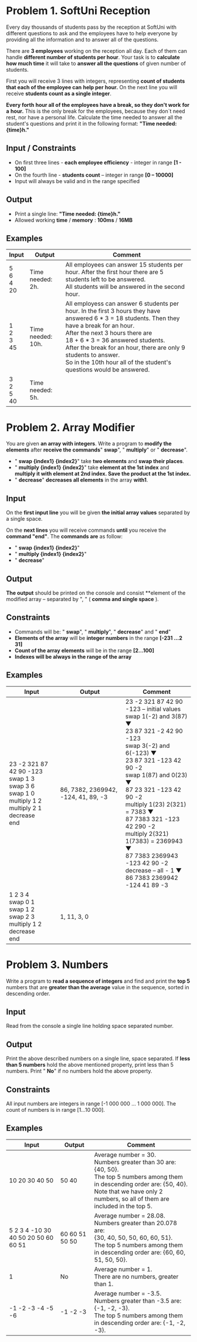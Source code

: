 # Problem 1. SoftUni Reception

Every day thousands of students pass by the reception at SoftUni with different questions to ask and the employees have to help everyone by providing all the information and to answer all of the questions.

There are **3 employees** working on the reception all day. Each of them can handle **different number of students per hour**. Your task is to **calculate how much time** it will take to **answer all the questions** of given number of students.

First you will receive 3 lines with integers, representing **count of students that each of the employee can**  **help per**  **hour.** On the next line you will receive **students count as a single integer**.

**Every forth**  **hour all of the employees have a break, so they don&#39;t work**  **for a**  **hour.** This is the only break for the employees, because they don`t need rest, nor have a personal life. Calculate the time needed to answer all the student&#39;s questions and print it in the following format: **&quot;Time needed: {time}h.&quot;**

## Input / Constraints

- On first three lines - **each employee efficiency** - integer in range **[1 - 100]**
- On the fourth line - **students count** – integer in range **[0 – 10000]**
- Input will always be valid and in the range specified

## Output

- Print a single line: **&quot;Time needed: {time}h.&quot;**
- Allowed working **time** / **memory** : **100ms** / **16MB**

## Examples

| Input | Output | Comment |
|-|-|-|
| 5<br>6<br>4<br>20 | Time needed: 2h. | All employees can answer 15 students per hour. After the first hour there are 5 students left to be answered.<br>All students will be answered in the second hour. |
| 1<br>2<br>3<br>45 | Time needed: 10h. | All employess can answer 6 students per hour. In the first 3 hours they have answered 6 * 3 = 18 students. Then they have a break for an hour.<br>After the next 3 hours there are <br>18 + 6 * 3 = 36 answered students. <br>After the break for an hour, there are only 9 students to answer.<br>So in the 10th hour all of the student's questions would be answered. |
| 3<br>2<br>5<br>40 | Time needed: 5h. |  |

# Problem 2. Array Modifier

You are given **an array with integers**. Write a program to **modify the elements** after **receive the commands**&quot; **swap**&quot;, &quot; **multiply**&quot; or &quot; **decrease**&quot;.

- &quot; **swap {index1} {index2}**&quot; take **two elements** and **swap their places**.
- &quot; **multiply {index1} {index2}**&quot; take **element at the 1st index** and **multiply it with element at 2nd index. Save the product at the 1st index.**
- &quot; **decrease**&quot; **decreases all elements** in the array **with1**.

## Input

On the **first input line** you will be given **the initial array values** separated by a single space.

On the **next lines** you will receive commands **until** you receive the **command &quot;end&quot;**. The **commands are** as follow:

- &quot; **swap {index1} {index2}**&quot;
- &quot; **multiply {index1} {index2}**&quot;
- &quot; **decrease**&quot;

## Output

**The output** should be printed on the console and consist **element of the modified array – separated by &quot;, &quot; ( **comma and single space** ).

## Constraints

- Commands will be: &quot; **swap**&quot;, &quot; **multiply**&quot;, &quot; **decrease**&quot; and &quot; **end**&quot;
- **Elements of the array** will be **integer numbers** in the range **[-2****31 ****...2**** 31****]**
- **Count of the array elements** will be in the range **[2...100]**
- **Indexes will be always in the range of the array**

## Examples

| Input | Output | Comment |
|-|-|-|
| 23 -2 321 87 42 90 -123<br>swap 1 3<br>swap 3 6<br>swap 1 0<br>multiply 1 2<br>multiply 2 1<br>decrease<br>end | 86, 7382, 2369942, -124, 41, 89, -3 | 23 -2 321 87 42 90 -123 – initial values<br>swap 1(-2) and 3(87) ▼<br>23 87 321 -2 42 90 -123<br>swap 3(-2) and 6(-123) ▼<br>23 87 321 -123 42 90 -2<br>swap 1(87) and 0(23) ▼<br>87 23 321 -123 42 90 -2<br>multiply 1(23) 2(321) = 7383 ▼<br>87 7383 321 -123 42 290 -2<br>multiply 2(321) 1(7383) = 2369943 ▼<br>87 7383 2369943 -123 42 90 -2<br>decrease – all - 1 ▼<br>86 7383 2369942 -124 41 89 -3 |
| 1 2 3 4<br>swap 0 1<br>swap 1 2<br>swap 2 3<br>multiply 1 2<br>decrease<br>end | 1, 11, 3, 0 |  |

# Problem 3. Numbers

Write a program to **read a sequence of integers** and find and print the **top 5** numbers that are **greater than the average** value in the sequence, sorted in descending order.

## Input

Read from the console a single line holding space separated number.

## Output

Print the above described numbers on a single line, space separated. If **less than 5 numbers** hold the above mentioned property, print less than 5 numbers. Print &quot; **No**&quot; if no numbers hold the above property.

## Constraints

All input numbers are integers in range [-1 000 000 … 1 000 000]. The count of numbers is in range [1…10 000].

## Examples

| Input | Output | Comment |
|-|-|-|
| 10 20 30 40 50 | 50 40 | Average number = 30.<br>Numbers greater than 30 are: {40, 50}. <br>The top 5 numbers among them in descending order are: {50, 40}.<br>Note that we have only 2 numbers, so all of them are included in the top 5. |
| 5 2 3 4 -10 30 40 50 20 50 60 60 51 | 60 60 51 50 50 | Average number = 28.08.<br>Numbers greater than 20.078 are:<br>{30, 40, 50, 50, 60, 60, 51}.<br>The top 5 numbers among them in descending order are: {60, 60, 51, 50, 50}. |
| 1 | No | Average number = 1.<br>There are no numbers, greater than 1. |
| -1 -2 -3 -4 -5 -6 | -1 -2 -3 | Average number = -3.5.<br>Numbers greater than -3.5 are: {-1, -2, -3}.<br>The top 5 numbers among them in descending order are: {-1, -2, -3}. |
